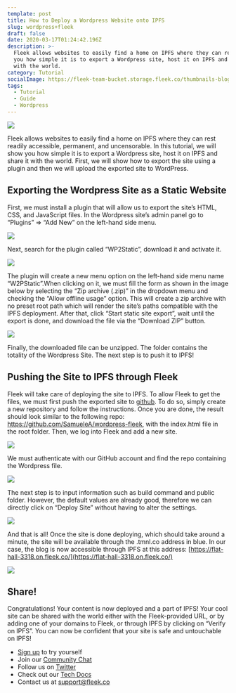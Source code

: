 ```yaml
---
template: post
title: How to Deploy a Wordpress Website onto IPFS
slug: wordpress+fleek
draft: false
date: 2020-03-17T01:24:42.196Z
description: >-
  Fleek allows websites to easily find a home on IPFS where they can rest readily accessible, permanent, and uncensorable. In this tutorial, we will show
  you how simple it is to export a Wordpress site, host it on IPFS and share it
  with the world.
category: Tutorial
socialImage: https://fleek-team-bucket.storage.fleek.co/thumbnails-blog/WordpressSocialImage.png
tags:
  - Tutorial
  - Guide
  - Wordpress
---
```

![](https://fleek-team-bucket.storage.fleek.co/thumbnails-blog/WordpressSocialImage.png)

Fleek allows websites to easily find a home on IPFS where they can rest readily accessible, permanent, and uncensorable. In this tutorial, we will show you how simple it is to export a Wordpress site, host it on IPFS and share it with the world. First, we will show how to export the site using a plugin and then we will upload the exported site to WordPress.

## Exporting the Wordpress Site as a Static Website

First, we must install a plugin that will allow us to export the site’s HTML, CSS, and JavaScript files. In the Wordpress site’s admin panel go to “Plugins” => “Add New” on the left-hand side menu.

![](./media/wordpress1.png)

Next, search for the plugin called “WP2Static”, download it and activate it.

![](./media/wordpress2.png)

The plugin will create a new menu option on the left-hand side menu name “W2PStatic”.When clicking on it, we must fill the form as shown in the image below by selecting the “Zip archive (.zip)” in the dropdown menu and checking the “Allow offline usage” option. This will create a zip archive with no preset root path which will render the site’s paths compatible with the IPFS deployment. After that, click “Start static site export”, wait until the export is done, and download the file via the “Download ZIP” button.

![](./media/wordpress3.png)

Finally, the downloaded file can be unzipped. The folder contains the totality of the Wordpress Site. The next step is to push it to IPFS!

## Pushing the Site to IPFS through Fleek

Fleek will take care of deploying the site to IPFS. To allow Fleek to get the files, we must first push the exported site to [github](https://github.com/). To do so, simply create a new repository and follow the instructions. Once you are done, the result should look similar to the following repo: <https://github.com/SamueleA/wordpress-fleek>, with the index.html file in the root folder. Then, we log into Fleek and add a new site.

![](./media/wordpress4.png)

We must authenticate with our GitHub account and find the repo containing the Wordpress file.

![](./media/wordpress5.png)

The next step is to input information such as build command and public folder. However, the default values are already good, therefore we can directly click on “Deploy Site” without having to alter the settings.

![](./media/wordpress6.png)

And that is all! Once the site is done deploying, which should take around a minute, the site will be available through the .tmnl.co address in blue. In our case, the blog is now accessible through IPFS at this address: [https://flat-hall-3318.on.fleek.co/](https://flat-hall-3318.on.fleek.co/)

![](./media/wordpress7.png)

## Share!

Congratulations! Your content is now deployed and a part of IPFS! Your cool site can be shared with the world either with the Fleek-provided URL, or by adding one of your domains to Fleek, or through IPFS by clicking on “Verify on IPFS”. You can now be confident that your site is safe and untouchable on IPFS!

* [Sign up](https://app.fleek.co) to try yourself
* Join our [Community Chat](https://join.slack.com/t/fleek-public/shared_invite/zt-bxna7y1d-PbVdut4rgHt5jM6Zjg9g9A)
* Follow us on [Twitter](https://twitter.com/FleekHQ) 
* Check out our [Tech Docs](https://docs.fleek.co/)
* Contact us at support@fleek.co 
